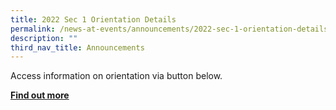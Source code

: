 ```yaml
---
title: 2022 Sec 1 Orientation Details
permalink: /news-at-events/announcements/2022-sec-1-orientation-details
description: ""
third_nav_title: Announcements
---
```

<p>Access information on orientation via button below.</p>
<p><strong><a href="https://sites.google.com/moe.edu.sg/orchidparksecondaryschool/home" target="_blank" rel="noopener noreferrer" data-icon="" data-fallback="Find out more">Find out more</a></strong></p>